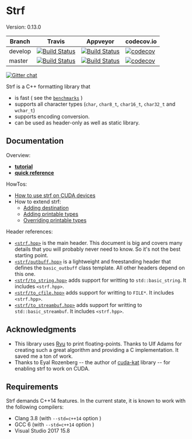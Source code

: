 # Strf
Version: 0.13.0

Branch   | Travis | Appveyor | codecov.io
---------|--------|----------|-----------
develop  | [![Build Status](https://travis-ci.org/robhz786/strf.svg?branch=develop)](https://travis-ci.org/robhz786/strf)| [![Build Status](https://ci.appveyor.com/api/projects/status/github/robhz786/strf?branch=develop&svg=true)](https://ci.appveyor.com/project/robhz786/strf/branch/develop)| [![codecov](https://codecov.io/gh/robhz786/robhz786/branch/develop/graph/badge.svg)](https://codecov.io/gh/robhz786/strf/branch/develop)
master   | [![Build Status](https://travis-ci.org/robhz786/strf.svg?branch=master)](https://travis-ci.org/robhz786/strf)| [![Build Status](https://ci.appveyor.com/api/projects/status/github/robhz786/strf?branch=master&svg=true)](https://ci.appveyor.com/project/robhz786/strf/branch/master)| [![codecov](https://codecov.io/gh/robhz786/robhz786/branch/master/graph/badge.svg)](https://codecov.io/gh/robhz786/strf/branch/master)

[![Gitter chat](https://badges.gitter.im/gitterHQ/gitter.png)](https://gitter.im/cpp-strf/strf)

Strf is a C++ formatting library that

* is fast ( see the [`benchmarks`](http://robhz786.github.io/strf/v0.13.0/benchmarks.html) )
* supports all character types (`char`, `char8_t`, `char16_t`, `char32_t` and `wchar_t`)
* supports encoding conversion.
* can be used as header-only as well as static library.

## Documentation

Overview:
* [**tutorial**](http://robhz786.github.io/strf/v0.13.0/tutorial.html)
* [**quick reference**](http://robhz786.github.io/strf/v0.13.0/quick_reference.html)

HowTos:
- [How to use strf on CUDA devices](http://robhz786.github.io/strf/v0.13.0/cuda.html)
- How to extend strf:
    - [Adding destination](http://robhz786.github.io/strf/v0.13.0/howto_add_destination.html)
    - [Adding printable types](http://robhz786.github.io/strf/v0.13.0/howto_add_printable_types.html)
    - [Overriding printable types](http://robhz786.github.io/strf/v0.13.0/howto_override_printable_types.html)

Header references:
* [`<strf.hpp>`](http://robhz786.github.io/strf/v0.13.0/strf_hpp.html) is the main header. This document is big and covers many details that you will probably never need to know. So it's not the best starting point.
* [`<strf/outbuff.hpp>`](http://robhz786.github.io/strf/v0.13.0/outbuff_hpp.html) is a lightweight and freestanding header that defines the `basic_outbuff` class template. All other headers depend on this one.
* [`<strf/to_string.hpp>`](http://robhz786.github.io/strf/v0.13.0/to_string_hpp.html) adds support for writting to `std::basic_string`. It includes `<strf.hpp>`.
* [`<strf/to_cfile.hpp>`](http://robhz786.github.io/strf/v0.13.0/to_cfile_hpp.html)  adds support for writting to `FILE*`. It includes `<strf.hpp>`.
* [`<strf/to_streambuf.hpp>`](http://robhz786.github.io/strf/v0.13.0/to_streambuf_hpp.html) adds support for writting to `std::basic_streambuf`. It includes `<strf.hpp>`.

## Acknowledgments

- This library uses [Ryu](https://github.com/ulfjack/ryu) to print floating-points. Thanks to Ulf Adams for creating such a great algorithm and providing a C implementation. It saved me a ton of work.
- Thanks to Eyal Rozenberg -- the author of [cuda-kat](https://github.com/eyalroz/cuda-kat) library -- for enabling strf to work on CUDA.

## Requirements

Strf demands C++14 features. In the current state, it is known to work with the following compilers:

* Clang 3.8 (with `--std=c++14` option )
* GCC 6 (with `--std=c++14` option )
* Visual Studio 2017 15.8

